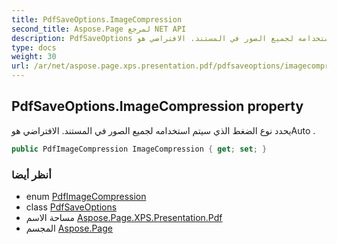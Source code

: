 ```yaml
---
title: PdfSaveOptions.ImageCompression
second_title: Aspose.Page لمرجع NET API
description: PdfSaveOptions ملكية. يحدد نوع الضغط الذي سيتم استخدامه لجميع الصور في المستند. الافتراضي هوAuto .
type: docs
weight: 30
url: /ar/net/aspose.page.xps.presentation.pdf/pdfsaveoptions/imagecompression/
---
```

## PdfSaveOptions.ImageCompression property

يحدد نوع الضغط الذي سيتم استخدامه لجميع الصور في المستند. الافتراضي هوAuto .

```csharp
public PdfImageCompression ImageCompression { get; set; }
```

### أنظر أيضا

* enum [PdfImageCompression](../../pdfimagecompression/)
* class [PdfSaveOptions](../)
* مساحة الاسم [Aspose.Page.XPS.Presentation.Pdf](../../pdfsaveoptions/)
* المجسم [Aspose.Page](../../../)


